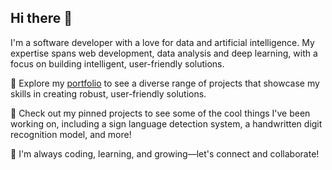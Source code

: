 ## Hi there 👋
I'm a software developer with a love for data and artificial intelligence. My expertise spans web development, data analysis and deep learning, with a focus on building intelligent, user-friendly solutions. 

📁 Explore my [portfolio](https://www.jazminbarrionuevo.com/) to see a diverse range of projects that showcase my skills in creating robust, user-friendly solutions.

🔭 Check out my pinned projects to see some of the cool things I've been working on, including a sign language detection system, a handwritten digit recognition model, and more!

🌱 I'm always coding, learning, and growing—let's connect and collaborate!



<!--
**Jazbarrionuev0/Jazbarrionuev0** is a ✨ _special_ ✨ repository because its `README.md` (this file) appears on your GitHub profile.

Here are some ideas to get you started:

- 🔭 I’m currently working on ...
- 🌱 I’m currently learning ...
- 👯 I’m looking to collaborate on ...
- 🤔 I’m looking for help with ...
- 💬 Ask me about ...
- 📫 How to reach me: ...
- 😄 Pronouns: ...
- ⚡ Fun fact: ...
-->
